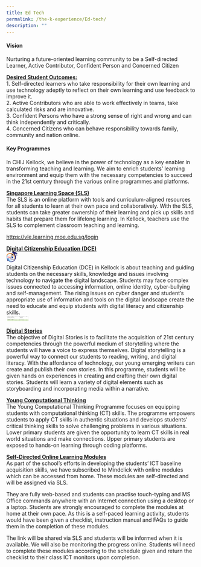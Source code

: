 ```yaml
---
title: Ed Tech
permalink: /the-k-experience/Ed-tech/
description: ""
---
```

<h4>Vision</h4> 
<p>Nurturing a future-oriented learning community to be a Self-directed Learner, Active Contributor, Confident Person and Concerned Citizen</p>
<p><strong><u>Desired Student Outcomes:</u></strong><br>  
1. Self-directed learners who take responsibility for their own learning and use technology adeptly to reflect on their own learning and use feedback to improve it.<br>  
2. Active Contributors who are able to work effectively in teams, take calculated risks and are innovative.<br>  
3. Confident Persons who have a strong sense of right and wrong and can think independently and critically.<br>  
4. Concerned Citizens who can behave responsibility towards family, community and nation online.</p>
<h4>Key Programmes</h4>
<p>In CHIJ Kellock, we believe in the power of technology as a key enabler in transforming teaching and learning. We aim to enrich students’ learning environment and equip them with the necessary competencies to succeed in the 21st century through the various online programmes and platforms.</p>
<p><strong><u>Singapore Learning Space (SLS)</u></strong><br>  
The SLS is an online platform with tools and curriculum-aligned resources for all students to learn at their own pace and collaboratively. With the SLS, students can take greater ownership of their learning and pick up skills and habits that prepare them for lifelong learning. In Kellock, teachers use the SLS to complement classroom teaching and learning.</p>
<a href="https://vle.learning.moe.edu.sg/login">https://vle.learning.moe.edu.sg/login</a>
<p><strong><u>Digital Citizenship Education (DCE)</u></strong><br>  
	<img src="/images/2023/EdTech/ET_1.png" width="30"><br>  
Digital Citizenship Education (DCE) in Kellock is about teaching and guiding students on the necessary skills, knowledge and issues involving technology to navigate the digital landscape. Students may face complex issues connected to accessing information, online identity, cyber-bullying and self-management. The rising issues on cyber danger and student’s appropriate use of information and tools on the digital landscape create the need to educate and equip students with digital literacy and citizenship skills.<br>
	<img src="/images/2023/EdTech/ET_2.png" width="60"></p>
<p><strong><u>Digital Stories</u></strong><br>  
The objective of Digital Stories is to facilitate the acquisition of 21st century competencies through the powerful medium of storytelling where the students will have a voice to express themselves. Digital storytelling is a powerful way to connect our students to reading, writing, and digital literacy. With the affordance of technology, our young emerging writers can create and publish their own stories. In this programme, students will be given hands on experiences in creating and crafting their own digital stories. Students will learn a variety of digital elements such as storyboarding and incorporating media within a narrative.</p>
<p><strong><u>Young Computational Thinking</u></strong><br>  
The Young Computational Thinking Programme focuses on equipping students with computational thinking (CT) skills. The programme empowers students to apply CT skills in authentic situations and develops students’ critical thinking skills to solve challenging problems in various situations. Lower primary students are given the opportunity to learn CT skills in real world situations and make connections. Upper primary students are exposed to hands-on learning through coding platforms.</p>
<p><strong><u>Self-Directed Online Learning Modules </u></strong><br>  
As part of the school’s efforts in developing the students’ ICT baseline acquisition skills, we have subscribed to Mindclick with online modules which can be accessed  from home. These modules are self-directed and will be assigned via SLS.

They are fully web-based and students can practise touch-typing and MS Office commands anywhere with an Internet connection using a desktop or a laptop. Students are strongly encouraged to complete the modules at home at their own pace. As this is a self-paced learning activity, students would have been given a checklist, instruction manual and FAQs to guide them in the completion of these modules.

The link will be shared via SLS and students will be informed when it is available. We will also be monitoring the progress online. Students will need to complete these modules according to the schedule given and return the checklist to their class  ICT monitors upon completion.</p>